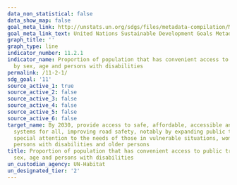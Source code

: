 ```yaml
---
data_non_statistical: false
data_show_map: false
goal_meta_link: http://unstats.un.org/sdgs/files/metadata-compilation/Metadata-Goal-11.pdf
goal_meta_link_text: United Nations Sustainable Development Goals Metadata (pdf 2066kB)
graph_title: ''
graph_type: line
indicator_number: 11.2.1
indicator_name: Proportion of population that has convenient access to public transport,
  by sex, age and persons with disabilities
permalink: /11-2-1/
sdg_goal: '11'
source_active_1: true
source_active_2: false
source_active_3: false
source_active_4: false
source_active_5: false
source_active_6: false
target_name: By 2030, provide access to safe, affordable, accessible and sustainable transport
  systems for all, improving road safety, notably by expanding public transport, with
  special attention to the needs of those in vulnerable situations, women, children,
  persons with disabilities and older persons
title: Proportion of population that has convenient access to public transport, by
  sex, age and persons with disabilities
un_custodian_agency: UN-Habitat
un_designated_tier: '2'
---
```

